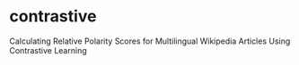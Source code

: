 # contrastive
Calculating Relative Polarity Scores for Multilingual Wikipedia Articles Using Contrastive Learning
